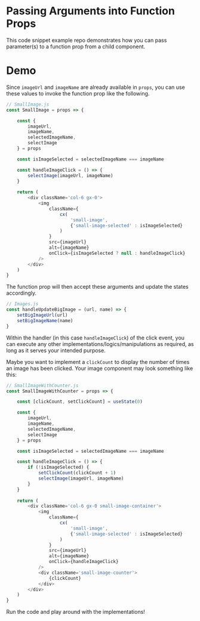 # Passing Arguments into Function Props

This code snippet example repo demonstrates how you can pass parameter(s) to a function prop from a child component.

# Demo

Since `imageUrl` and `imageName` are already available in `props`, you can use these values to invoke the function prop like the following.

```js
// SmallImage.js
const SmallImage = props => {

	const {
		imageUrl,
		imageName,
		selectedImageName,
		selectImage
	} = props

	const isImageSelected = selectedImageName === imageName

	const handleImageClick = () => {
		selectImage(imageUrl, imageName)
	}
	
	return (
		<div className='col-6 gx-0'>
			<img
				className={
					cx(
						'small-image',
						{'small-image-selected' : isImageSelected}
					)
				}
				src={imageUrl}
				alt={imageName}
				onClick={isImageSelected ? null : handleImageClick}
			/>
		</div>
	)
}
```

The function prop will then accept these arguments and update the states accordingly.

```js
// Images.js
const handleUpdateBigImage = (url, name) => {
	setBigImageUrl(url)
	setBigImageName(name)
}
```

Within the handler (in this case `handleImageClick`) of the click event, you can execute any other implementations/logics/manipulations as required, as long as it serves your intended purpose. 

Maybe you want to implement a `clickCount` to display the number of times an image has been clicked. Your image component may look something like this:

```js
// SmallImageWithCounter.js
const SmallImageWithCounter = props => {

	const [clickCount, setClickCount] = useState(0)

	const {
		imageUrl,
		imageName,
		selectedImageName,
		selectImage
	} = props

	const isImageSelected = selectedImageName === imageName

	const handleImageClick = () => {
		if (!isImageSelected) {
			setClickCount(clickCount + 1)
			selectImage(imageUrl, imageName)
		}
	}
	
	return (
		<div className='col-6 gx-0 small-image-container'>
			<img
				className={
					cx(
						'small-image',
						{'small-image-selected' : isImageSelected}
					)
				}
				src={imageUrl}
				alt={imageName}
				onClick={handleImageClick}
			/>
			<div className='small-image-counter'>
				{clickCount}
			</div>
		</div>
	)
}
```

Run the code and play around with the implementations!
